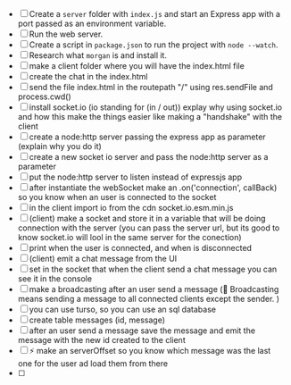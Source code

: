 - [ ] Create a `server` folder with `index.js` and start an Express app with a port passed as an environment variable.
- [ ] Run the web server.
- [ ] Create a script in `package.json` to run the project with `node --watch`.
- [ ] Research what `morgan` is and install it.
- [ ] make a client folder where you will have the index.html file 
- [ ] create the chat in the index.html
- [ ] send the file index.html in the routepath "/" using res.sendFile and process.cwd() 
- [ ] install socket.io (io standing for (in / out)) explay why using socket.io and how this make the things easier like making a "handshake" with the client
- [ ] create a node:http server passing the express app as parameter (explain why you do it)
- [ ] create a new socket io server and pass the node:http server as a parameter
- [ ] put the node:http server to listen instead of expressjs app
- [ ] after instantiate the webSocket make an .on('connection', callBack) so you know when an user is connected to the socket
- [ ] in the client import io from the cdn socket.io.esm.min.js
- [ ] (client) make a socket and store it in a variable that will be doing connection with the server (you can pass the server url, but its good to know socket.io will lool in the same server for the conection)
- [ ] print when the user is connected, and when is disconnected
- [ ] (client) emit a chat message from the UI
- [ ] set in the socket that when the client send a chat message you can see it in the console
- [ ] make a broadcasting after an user send a message (📝 Broadcasting means sending a message to all connected clients except the sender. )
- [ ] you can use turso, so you can use an sql database 
- [ ] create table messages (id, message)
- [ ] after an user send a message save the message and emit the message with the new id created to the client
- [ ] ⚡ make an serverOffset so you know which message was the last one for the user ad load them from there
- [ ] 